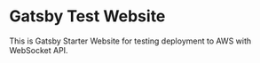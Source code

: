 # Gatsby Test Website

This is Gatsby Starter Website for testing deployment to AWS with WebSocket API.
